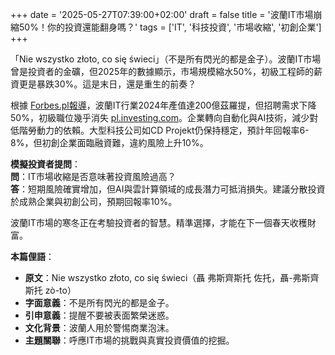 +++
date = '2025-05-27T07:39:00+02:00'
draft = false
title = '波蘭IT市場崩縮50%！你的投資還能翻身嗎？'
tags = ['IT', '科技投資', '市場收縮', '初創企業']
+++

「Nie wszystko złoto, co się świeci」（不是所有閃光的都是金子）。波蘭IT市場曾是投資者的金礦，但2025年的數據顯示，市場規模縮水50%，初級工程師的薪資更是暴跌30%。這是末日，還是重生的前奏？

根據 [Forbes.pl報導](https://www.forbes.pl/praca/rynek-it-w-dwa-lata-skurczyl-sie-o-50-proc-a-zarobki-spadly-tam-nawet-o-30-proc-nikt/2lq3mrd)，波蘭IT行業2024年產值達200億茲羅提，但招聘需求下降50%，初級職位幾乎消失 [pl.investing.com](https://pl.investing.com/news/stock-market-news/tygodniowy-przeglad-informacji-isbtech-z-sektora-tmt-956070)。企業轉向自動化與AI技術，減少對低階勞動力的依賴。大型科技公司如CD Projekt仍保持穩定，預計年回報率6-8%，但初創企業面臨融資難，違約風險上升10%。

**模擬投資者提問**：  
**問**：IT市場收縮是否意味著投資風險過高？  
**答**：短期風險確實增加，但AI與雲計算領域的成長潛力可抵消損失。建議分散投資於成熟企業與初創公司，預期回報率10%。

波蘭IT市場的寒冬正在考驗投資者的智慧。精準選擇，才能在下一個春天收穫財富。

**本篇俚語**：  
- **原文**：Nie wszystko złoto, co się świeci（聶 弗斯齊斯托 佐托，聶-弗斯齊斯托 zò-to）  
- **字面意義**：不是所有閃光的都是金子。  
- **引申意義**：提醒不要被表面繁榮迷惑。  
- **文化背景**：波蘭人用於警惕商業泡沫。  
- **主題關聯**：呼應IT市場的挑戰與真實投資價值的挖掘。